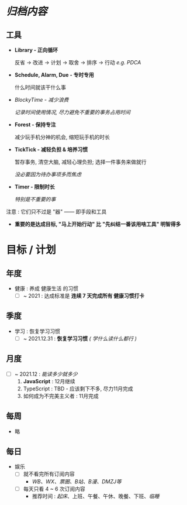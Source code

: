 # _归档内容_

## 工具

-   **Library - 正向循环**

    反省 → 改进 → 计划 → 取舍 → 排序 → 行动 _e.g. PDCA_

-   **Schedule, Alarm, Due - 专时专用**

    什么时间就该干什么事

-   _BlockyTime - 减少浪费_

    _记录时间使用情况, 尽力避免不重要的事务占用时间_

-   **Forest - 保持专注**

    减少玩手机分神的机会, 缩短玩手机的时长

-   **TickTick - 减轻负担 & 培养习惯**

    暂存事务, 清空大脑, 减轻心理负担; 选择一件事务来做就行

    _没必要因为待办事项多而焦虑_

-   **Timer - 限制时长**

    _特别是不重要的事_

注意 : 它们只不过是 "器" —— 即手段和工具

-   **重要的是达成目标, "马上开始行动" 比 "先纠结一番该用啥工具" 明智得多**

# 目标 / 计划

<!-- _Targets_ -->

## 年度

<!-- _Yearly_ -->

- 健康 : 养成 健康生活 的习惯
    - [ ] ~ 2021 : 达成标准是 **连续 7 天完成所有 健康习惯打卡**

<!-- -   工作 -->
<!--     - [ ] ~ 2021 上 : **养成 遇事果断 & 做事坚决 & 迅速行动 的习惯** _( 工作 )_ -->
<!--         _达成标准 : 连续 7 天完成所有 果断坚决迅速 的习惯打卡_ -->

<!-- -   学习 -->
<!--     - [ ] ~ 2021 下 : **养成 读书学习 的习惯** _( 学习 )_ -->
<!--         _达成标准 : 连续 7 天完成所有 学习日程 ( 每个工作日 3h , 每个周末 10h )_ -->

## 季度

<!-- _Seasonly_ -->

- 学习 : 恢复学习习惯
    - [ ] ~ 2021.12.31 : **恢复学习习惯** _( 学什么读什么都行 )_

<!-- - [ ] ~ 2022.03.15 : 详细复习 算法 & 数据结构, 刷题 _( 学习 )_ -->

## 月度

<!-- _Monthly_ -->

- [ ] ~ 2021.12 : _能读多少就多少_
    1. **JavaScript** : 12月继续
    2. TypeScript : TBD - 应该剩下不多, 尽力11月完成
    3. 如何成为不完美主义者 : 11月完成

<!-- - [ ] 每月 读完一本专业技术书 -->
<!--     - [ ] ~ 2021.12 : 软件架构基础 & … _( 能读多少就多少 )_ -->
<!--     - [ ] ~ ????.?? : 读完 深入理解 JVM -->
<!--     - [ ] ~ ????.?? : **详细复习 Redis、MySQL、MQ?** -->
<!--     - [ ] ~ ???.?? : 复习 算法 & 数据结构, 刷题 -->
<!--     - [ ] ~ ????.?? : 读完 JZ Offer -->
<!--     - [ ] ~ ????.?? : 网络分析就那么简单 -->
<!--     - [ ] ~ ????.?? : _Java 并发编程实践_ -->
<!--     - [ ] ~ ????.?? : _Linux Development_ _( 重读、补笔记 )_ -->

## 每周

<!-- _Weekly_ -->

- 略

## 每日

<!-- _Daily_ -->

- 娱乐
    - [ ] 就不看完所有订阅内容
        - _WB、WX、票圈、B站、B漫、DMZJ等_
    - [ ] 每天只看 4 ~ 6 次订阅内容
        - 推荐时间 : _起床_、上班、午餐、午休、晚餐、下班、_临睡_

<!-- 每日流程 -->

<!-- _Daily Flow_ -->

<!-- - [GTD 流程](/life/principle/gtd.md) -->
<!-- - [PDCA 循环](/life/principle/pdca.md) -->
<!-- - [SMART 法则](/life/principle/smart.md) -->
